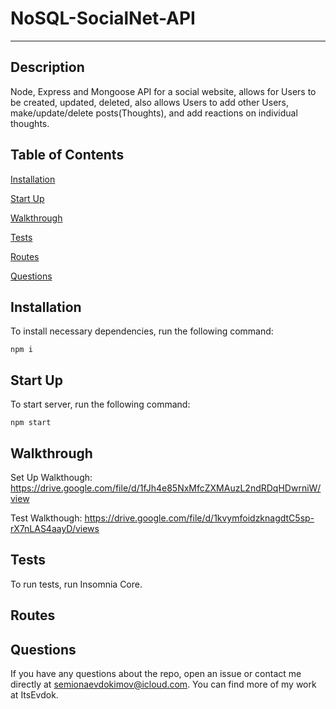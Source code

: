 
# NoSQL-SocialNet-API
---


## Description

Node, Express and Mongoose API for a social website, allows for Users to be created, updated, deleted, also allows Users to add other Users, make/update/delete posts(Thoughts), and add reactions on individual thoughts.

## Table of Contents

[Installation](#installation)

[Start Up](#start-up)

[Walkthrough](#walkthrough)

[Tests](#tests)

[Routes](#routes)

[Questions](#questions)

## Installation

To install necessary dependencies, run the following command:

    npm i

## Start Up

To start server, run the following command:

    npm start

## Walkthrough

Set Up Walkthough: https://drive.google.com/file/d/1fJh4e85NxMfcZXMAuzL2ndRDqHDwrniW/view

Test Walkthough: https://drive.google.com/file/d/1kvymfoidzknagdtC5sp-rX7nLAS4aayD/views

## Tests

To run tests, run Insomnia Core.

## Routes
    
## Questions 

If you have any questions about the repo, open an issue or contact me directly at semionaevdokimov@icloud.com. You can find more of my work at ItsEvdok.
